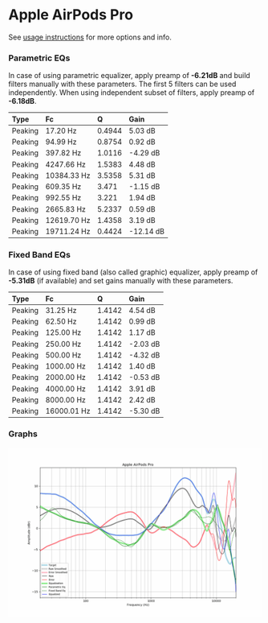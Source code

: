 # Apple AirPods Pro
See [usage instructions](https://github.com/jaakkopasanen/AutoEq#usage) for more options and info.

### Parametric EQs
In case of using parametric equalizer, apply preamp of **-6.21dB** and build filters manually
with these parameters. The first 5 filters can be used independently.
When using independent subset of filters, apply preamp of **-6.18dB**.

| Type    | Fc          |      Q | Gain      |
|:--------|:------------|:-------|:----------|
| Peaking | 17.20 Hz    | 0.4944 | 5.03 dB   |
| Peaking | 94.99 Hz    | 0.8754 | 0.92 dB   |
| Peaking | 397.82 Hz   | 1.0116 | -4.29 dB  |
| Peaking | 4247.66 Hz  | 1.5383 | 4.48 dB   |
| Peaking | 10384.33 Hz | 3.5358 | 5.31 dB   |
| Peaking | 609.35 Hz   | 3.471  | -1.15 dB  |
| Peaking | 992.55 Hz   | 3.221  | 1.94 dB   |
| Peaking | 2665.83 Hz  | 5.2337 | 0.59 dB   |
| Peaking | 12619.70 Hz | 1.4358 | 3.19 dB   |
| Peaking | 19711.24 Hz | 0.4424 | -12.14 dB |

### Fixed Band EQs
In case of using fixed band (also called graphic) equalizer, apply preamp of **-5.31dB**
(if available) and set gains manually with these parameters.

| Type    | Fc          |      Q | Gain     |
|:--------|:------------|:-------|:---------|
| Peaking | 31.25 Hz    | 1.4142 | 4.54 dB  |
| Peaking | 62.50 Hz    | 1.4142 | 0.99 dB  |
| Peaking | 125.00 Hz   | 1.4142 | 1.17 dB  |
| Peaking | 250.00 Hz   | 1.4142 | -2.03 dB |
| Peaking | 500.00 Hz   | 1.4142 | -4.32 dB |
| Peaking | 1000.00 Hz  | 1.4142 | 1.40 dB  |
| Peaking | 2000.00 Hz  | 1.4142 | -0.53 dB |
| Peaking | 4000.00 Hz  | 1.4142 | 3.91 dB  |
| Peaking | 8000.00 Hz  | 1.4142 | 2.42 dB  |
| Peaking | 16000.01 Hz | 1.4142 | -5.30 dB |

### Graphs
![](./Apple%20AirPods%20Pro.png)